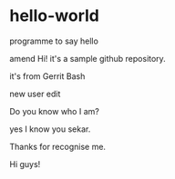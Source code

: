 # hello-world
programme to say hello

amend
Hi! it's a sample github repository.

it's from Gerrit Bash

new user edit 

Do you know who I am?

yes I know you sekar.

Thanks for recognise me.

Hi guys!


